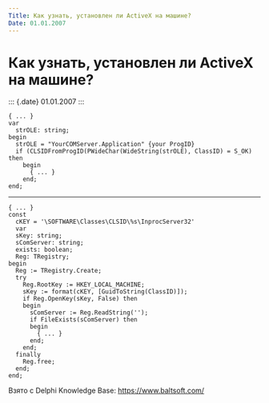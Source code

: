 ```yaml
---
Title: Как узнать, установлен ли ActiveX на машине?
Date: 01.01.2007
---
```



Как узнать, установлен ли ActiveX на машине?
============================================

::: {.date}
01.01.2007
:::

    { ... }
    var
      strOLE: string;
    begin
      strOLE = "YourCOMServer.Application" {your ProgID}
      if (CLSIDFromProgID(PWideChar(WideString(strOLE), ClassID) = S_OK) then
        begin
          { ... }
        end;
    end;

------------------------------------------------------------------------

    { ... }
    const
      cKEY = '\SOFTWARE\Classes\CLSID\%s\InprocServer32'
      var
      sKey: string;
      sComServer: string;
      exists: boolean;
      Reg: TRegistry;
    begin
      Reg := TRegistry.Create;
      try
        Reg.RootKey := HKEY_LOCAL_MACHINE;
        sKey := format(cKEY, [GuidToString(ClassID)]);
        if Reg.OpenKey(sKey, False) then
        begin
          sComServer := Reg.ReadString('');
          if FileExists(sComServer) then
          begin
            { ... }
          end;
        end;
      finally
        Reg.free;
      end;
    end;

Взято с Delphi Knowledge Base: <https://www.baltsoft.com/>
